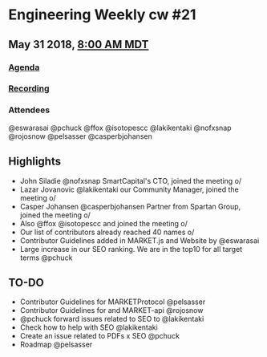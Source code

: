 # Engineering Weekly cw #21
## May 31 2018, [8:00 AM MDT](https://www.worldtimebuddy.com/?qm=1&lid=7&h=7&date=2018-5-31&sln=8-8.5)
### [Agenda](https://github.com/MARKETProtocol/community/issues/44)
### [Recording](https://www.youtube.com/watch?v=MXzAj-Wu0-Y)
### Attendees
@eswarasai @pchuck @ffox @isotopescc @lakikentaki @nofxsnap @rojosnow @pelsasser @casperbjohansen

## Highlights

- John Siladie @nofxsnap SmartCapital's CTO, joined the meeting o/
- Lazar Jovanovic @lakikentaki our Community Manager, joined the meeting o/
- Casper Johansen @casperbjohansen Partner from Spartan Group, joined the meeting o/
- Also @ffox @isotopescc and joined the meeting o/
- Our list of contributors already reached 40 names o/
- Contributor Guidelines added in MARKET.js and Website by @eswarasai
- Large increase in our SEO ranking. We are in the top10 for all target terms @pchuck

## TO-DO

- Contributor Guidelines for MARKETProtocol @pelsasser
- Contributor Guidelines for  and MARKET-api @rojosnow
- @pchuck forward issues related to SEO to @lakikentaki 
- Check how to help with SEO @lakikentaki 
- Create an issue related to PDFs x SEO @pchuck
- Roadmap @pelsasser
